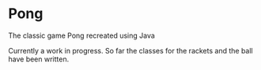 # Pong
The classic game Pong recreated using Java

Currently a work in progress. So far the classes for the rackets and the ball have been written.
